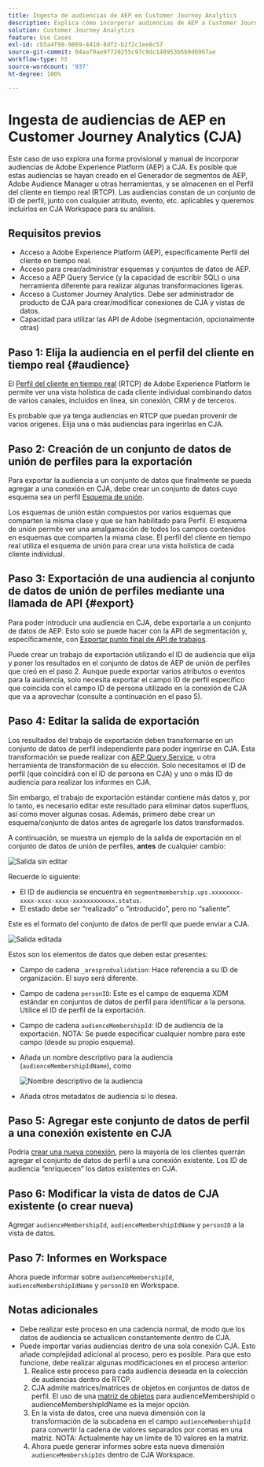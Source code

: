 ```yaml
---
title: Ingesta de audiencias de AEP en Customer Journey Analytics
description: Explica cómo incorporar audiencias de AEP a Customer Journey Analytics para realizar un análisis más detallado.
solution: Customer Journey Analytics
feature: Use Cases
exl-id: cb5a4f98-9869-4410-8df2-b2f2c1ee8c57
source-git-commit: 04aaf9ae9f720255c97c9dc148953b5b9d6967ae
workflow-type: ht
source-wordcount: '937'
ht-degree: 100%

---
```


# Ingesta de audiencias de AEP en Customer Journey Analytics (CJA)

Este caso de uso explora una forma provisional y manual de incorporar audiencias de Adobe Experience Platform (AEP) a CJA. Es posible que estas audiencias se hayan creado en el Generador de segmentos de AEP, Adobe Audience Manager u otras herramientas, y se almacenen en el Perfil del cliente en tiempo real (RTCP). Las audiencias constan de un conjunto de ID de perfil, junto con cualquier atributo, evento, etc. aplicables y queremos incluirlos en CJA Workspace para su análisis.

## Requisitos previos

* Acceso a Adobe Experience Platform (AEP), específicamente Perfil del cliente en tiempo real.
* Acceso para crear/administrar esquemas y conjuntos de datos de AEP.
* Acceso a AEP Query Service (y la capacidad de escribir SQL) o una herramienta diferente para realizar algunas transformaciones ligeras.
* Acceso a Customer Journey Analytics. Debe ser administrador de producto de CJA para crear/modificar conexiones de CJA y vistas de datos.
* Capacidad para utilizar las API de Adobe (segmentación, opcionalmente otras)

## Paso 1: Elija la audiencia en el perfil del cliente en tiempo real {#audience}

El [Perfil del cliente en tiempo real](https://experienceleague.adobe.com/docs/experience-platform/profile/home.html?lang=es) (RTCP) de Adobe Experience Platform le permite ver una vista holística de cada cliente individual combinando datos de varios canales, incluidos en línea, sin conexión, CRM y de terceros.

Es probable que ya tenga audiencias en RTCP que puedan provenir de varios orígenes. Elija una o más audiencias para ingerirlas en CJA.

## Paso 2: Creación de un conjunto de datos de unión de perfiles para la exportación

Para exportar la audiencia a un conjunto de datos que finalmente se pueda agregar a una conexión en CJA, debe crear un conjunto de datos cuyo esquema sea un perfil [Esquema de unión](https://experienceleague.adobe.com/docs/experience-platform/profile/union-schemas/union-schema.html?lang=es#understanding-union-schemas).

Los esquemas de unión están compuestos por varios esquemas que comparten la misma clase y que se han habilitado para Perfil. El esquema de unión permite ver una amalgamación de todos los campos contenidos en esquemas que comparten la misma clase. El perfil del cliente en tiempo real utiliza el esquema de unión para crear una vista holística de cada cliente individual.

## Paso 3: Exportación de una audiencia al conjunto de datos de unión de perfiles mediante una llamada de API {#export}

Para poder introducir una audiencia en CJA, debe exportarla a un conjunto de datos de AEP. Esto solo se puede hacer con la API de segmentación y, específicamente, con [Exportar punto final de API de trabajos](https://experienceleague.adobe.com/docs/experience-platform/segmentation/api/export-jobs.html?lang=es).

Puede crear un trabajo de exportación utilizando el ID de audiencia que elija y poner los resultados en el conjunto de datos de AEP de unión de perfiles que creó en el paso 2. Aunque puede exportar varios atributos o eventos para la audiencia, solo necesita exportar el campo ID de perfil específico que coincida con el campo ID de persona utilizado en la conexión de CJA que va a aprovechar (consulte a continuación en el paso 5).

## Paso 4: Editar la salida de exportación

Los resultados del trabajo de exportación deben transformarse en un conjunto de datos de perfil independiente para poder ingerirse en CJA.  Esta transformación se puede realizar con [AEP Query Service](https://experienceleague.adobe.com/docs/experience-platform/query/home.html?lang=es), u otra herramienta de transformación de su elección. Solo necesitamos el ID de perfil (que coincidirá con el ID de persona en CJA) y uno o más ID de audiencia para realizar los informes en CJA.

Sin embargo, el trabajo de exportación estándar contiene más datos y, por lo tanto, es necesario editar este resultado para eliminar datos superfluos, así como mover algunas cosas.  Además, primero debe crear un esquema/conjunto de datos antes de agregarle los datos transformados.

A continuación, se muestra un ejemplo de la salida de exportación en el conjunto de datos de unión de perfiles, **antes** de cualquier cambio:

![Salida sin editar](../assets/export-unedited.png)

Recuerde lo siguiente:

* El ID de audiencia se encuentra en `segmentmembership.ups.xxxxxxxx-xxxx-xxxx-xxxx-xxxxxxxxxxxx.status`.
* El estado debe ser “realizado” o “introducido”, pero no “saliente”.

Este es el formato del conjunto de datos de perfil que puede enviar a CJA.

![Salida editada](../assets/export-edited.png)

Estos son los elementos de datos que deben estar presentes:

* Campo de cadena `_aresprodvalidation`: Hace referencia a su ID de organización. El suyo será diferente.
* Campo de cadena `personID`: Este es el campo de esquema XDM estándar en conjuntos de datos de perfil para identificar a la persona. Utilice el ID de perfil de la exportación.
* Campo de cadena `audienceMembershipId`: ID de audiencia de la exportación.  NOTA: Se puede especificar cualquier nombre para este campo (desde su propio esquema).
* Añada un nombre descriptivo para la audiencia (`audienceMembershipIdName`), como

   ![Nombre descriptivo de la audiencia](../assets/audience-name.png)

* Añada otros metadatos de audiencia si lo desea.

## Paso 5: Agregar este conjunto de datos de perfil a una conexión existente en CJA

Podría [crear una nueva conexión](/help/connections/create-connection.md), pero la mayoría de los clientes querrán agregar el conjunto de datos de perfil a una conexión existente. Los ID de audiencia “enriquecen” los datos existentes en CJA.

## Paso 6: Modificar la vista de datos de CJA existente (o crear nueva)

Agregar `audienceMembershipId`, `audienceMembershipIdName` y `personID` a la vista de datos.

## Paso 7: Informes en Workspace

Ahora puede informar sobre `audienceMembershipId`, `audienceMembershipIdName` y `personID` en Workspace.

## Notas adicionales

* Debe realizar este proceso en una cadencia normal, de modo que los datos de audiencia se actualicen constantemente dentro de CJA.
* Puede importar varias audiencias dentro de una sola conexión CJA. Esto añade complejidad adicional al proceso, pero es posible. Para que esto funcione, debe realizar algunas modificaciones en el proceso anterior:
   1. Realice este proceso para cada audiencia deseada en la colección de audiencias dentro de RTCP.
   1. CJA admite matrices/matrices de objetos en conjuntos de datos de perfil. El uso de una [matriz de objetos](https://experienceleague.adobe.com/docs/analytics-platform/using/cja-usecases/object-arrays.html?lang=es) para audienceMembershipId o audienceMembershipIdName es la mejor opción.
   1. En la vista de datos, cree una nueva dimensión con la transformación de la subcadena en el campo `audienceMembershipId` para convertir la cadena de valores separados por comas en una matriz. NOTA: Actualmente hay un límite de 10 valores en la matriz.
   1. Ahora puede generar informes sobre esta nueva dimensión `audienceMembershipIds` dentro de CJA Workspace.
